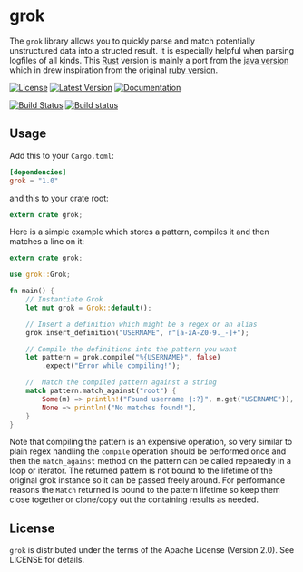 grok
====
The `grok` library allows you to quickly parse and match potentially unstructured data into a structed result. It is especially helpful when parsing logfiles of all kinds. This [Rust](http://rust-lang.org) version is mainly a port from the [java version](https://github.com/thekrakken/java-grok) which in drew inspiration from the original [ruby version](https://github.com/logstash-plugins/logstash-filter-grok).

[![License](https://img.shields.io/badge/License-Apache%202.0-blue.svg)](https://opensource.org/licenses/Apache-2.0)
[![Latest Version](https://img.shields.io/crates/v/grok.svg)](https://crates.io/crates/grok)
[![Documentation](https://docs.rs/grok/badge.svg)](https://docs.rs/grok)

[![Build Status](https://travis-ci.org/daschl/grok.svg?branch=master)](https://travis-ci.org/daschl/grok)
[![Build status](https://ci.appveyor.com/api/projects/status/github/daschl/grok?svg=true)](https://ci.appveyor.com/project/daschl/grok)

## Usage
Add this to your `Cargo.toml`:

```toml
[dependencies]
grok = "1.0"
```

and this to your crate root:

```rust
extern crate grok;
```

Here is a simple example which stores a pattern, compiles it and then matches a line on it:

```rust
extern crate grok;

use grok::Grok;

fn main() {
    // Instantiate Grok
    let mut grok = Grok::default();

    // Insert a definition which might be a regex or an alias
    grok.insert_definition("USERNAME", r"[a-zA-Z0-9._-]+");

    // Compile the definitions into the pattern you want
    let pattern = grok.compile("%{USERNAME}", false)
        .expect("Error while compiling!");

    //  Match the compiled pattern against a string
    match pattern.match_against("root") {
        Some(m) => println!("Found username {:?}", m.get("USERNAME")),
        None => println!("No matches found!"),
    }
}
```

Note that compiling the pattern is an expensive operation, so very similar to plain regex handling the `compile`
operation should be performed once and then the `match_against` method on the pattern can be called repeatedly
in a loop or iterator. The returned pattern is not bound to the lifetime of the original grok instance so it can
be passed freely around. For performance reasons the `Match` returned is bound to the pattern lifetime so keep
them close together or clone/copy out the containing results as needed.

## License
`grok` is distributed under the terms of the Apache License (Version 2.0). 
See LICENSE for details.